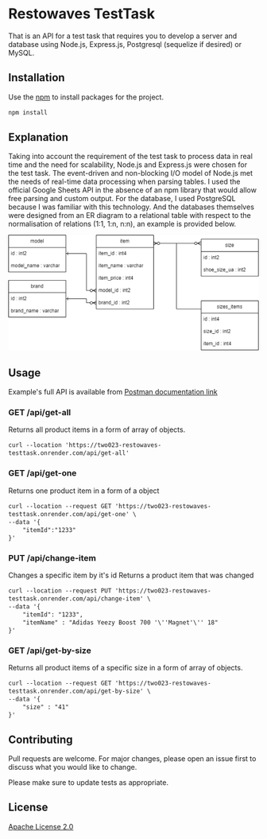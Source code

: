 # Restowaves TestTask

That is an API for a test task that requires you to develop a server and database using Node.js, Express.js, Postgresql (sequelize if desired) or MySQL.

## Installation

Use the [npm](https://www.npmjs.com/) to install packages for the project.

```bash
npm install
```

## Explanation
Taking into account the requirement of the test task to process data in real time and the need for scalability, Node.js and Express.js were chosen for the test task. The event-driven and non-blocking I/O model of Node.js met the needs of real-time data processing when parsing tables. I used the official Google Sheets API in the absence of an npm library that would allow free parsing and custom output. For the database, I used PostgreSQL because I was familiar with this technology. And the databases themselves were designed from an ER diagram to a relational table with respect to the normalisation of relations (1:1, 1:n, n:n), an example is provided below.

![db_schematic_view](https://github.com/Habubinator/2023_Restowaves_TestTask/blob/main/database/schematic%20view/databaseModel.drawio.png?raw=true)

## Usage
Example's full API is available from [Postman documentation link](https://documenter.getpostman.com/view/28939212/2s9YsGhYjZ)

### GET /api/get-all 
Returns all product items in a form of array of objects.
```curl
curl --location 'https://two023-restowaves-testtask.onrender.com/api/get-all'
```
### GET /api/get-one 
Returns one product item in a form of a object
```curl
curl --location --request GET 'https://two023-restowaves-testtask.onrender.com/api/get-one' \
--data '{
    "itemId":"1233"
}'
```
### PUT /api/change-item
Changes a specific item by it's id Returns a product item that was changed
```curl
curl --location --request PUT 'https://two023-restowaves-testtask.onrender.com/api/change-item' \
--data '{
    "itemId": "1233",
    "itemName" : "Adidas Yeezy Boost 700 '\''Magnet'\'' 18"
}'
```
### GET /api/get-by-size 
Returns all product items of a specific size in a form of array of objects.
```curl
curl --location --request GET 'https://two023-restowaves-testtask.onrender.com/api/get-by-size' \
--data '{
    "size" : "41"
}'
```
## Contributing

Pull requests are welcome. For major changes, please open an issue first
to discuss what you would like to change.

Please make sure to update tests as appropriate.

## License

[Apache License 2.0](https://choosealicense.com/licenses/apache-2.0/)
